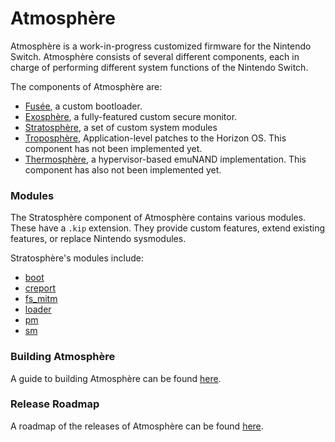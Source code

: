 # Atmosphère
Atmosphère is a work-in-progress customized firmware for the Nintendo Switch. Atmosphère consists of several different components, each in charge of performing different system functions of the Nintendo Switch.

The components of Atmosphère are:
+ [Fusée](../docs/components/fusee/fusee.md), a custom bootloader.
+ [Exosphère](../docs/components/exosphere.md), a fully-featured custom secure monitor.
+ [Stratosphère](../docs/components/stratosphere.md), a set of custom system modules
+ [Troposphère](../docs/components/troposphere.md), Application-level patches to the Horizon OS. This component has not been implemented yet.
+ [Thermosphère](../docs/components/thermosphere.md), a hypervisor-based emuNAND implementation. This component has also not been implemented yet.

### Modules
The Stratosphère component of Atmosphère contains various modules. These have a `.kip` extension. They provide custom features, extend existing features, or replace Nintendo sysmodules.

Stratosphère's modules include:
+ [boot](../docs/modules/boot.md)
+ [creport](../docs/modules/creport.md)
+ [fs_mitm](../docs/modules/fs_mitm.md)
+ [loader](../docs/modules/loader.md)
+ [pm](../docs/modules/pm.md)
+ [sm](../docs/modules/sm.md)

### Building Atmosphère
A guide to building Atmosphère can be found [here](../docs/building.md).

### Release Roadmap
A roadmap of the releases of Atmosphère can be found [here](../docs/roadmap.md).

